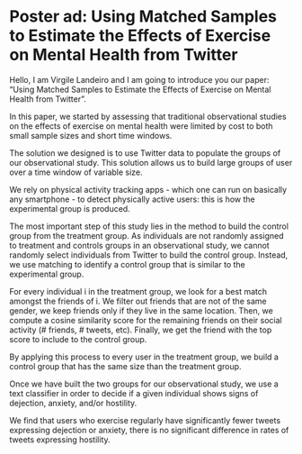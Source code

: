 # Poster ad: Using Matched Samples to Estimate the Effects of Exercise on Mental Health from Twitter

Hello, I am Virgile Landeiro and I am going to introduce you our paper: “Using Matched Samples to Estimate the Effects of Exercise on Mental Health from Twitter”.

In this paper, we started by assessing that traditional observational studies on the effects of exercise on mental health were limited by cost to both small sample sizes and short time windows.

The solution we designed is to use Twitter data to populate the groups of our observational study. This solution allows us to build large groups of user over a time window of variable size.

We rely on physical activity tracking apps - which one can run on basically any smartphone - to detect physically active users: this is how the experimental group is produced.

The most important step of this study lies in the method to build the control group from the treatment group. As individuals are not randomly assigned to treatment and controls groups in an observational study, we cannot randomly select individuals from Twitter to build the control group. Instead, we use matching to identify a control group that is similar to the experimental group.

For every individual i in the treatment group, we look for a best match amongst the friends of i. We filter out friends that are not of the same gender, we keep friends only if they live in the same location. Then, we compute a cosine similarity score for the remaining friends on their social activity (# friends, # tweets, etc). Finally, we get the friend with the top score to include to the control group.

By applying this process to every user in the treatment group, we build a control group that has the same size than the treatment group.

Once we have built the two groups for our observational study, we use a text classifier in order to decide if a given individual shows signs of dejection, anxiety, and/or hostility. 

We find that users who exercise regularly have significantly fewer tweets expressing dejection or anxiety, there is no significant difference in rates of tweets expressing hostility.

